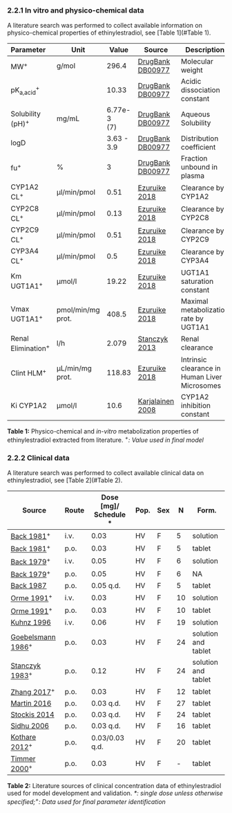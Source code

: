 ### 2.2.1 In vitro and physico-chemical data

A literature search was performed to collect available information on physico-chemical properties of ethinylestradiol, see [Table 1](#Table 1).

| **Parameter**                   | **Unit**          | **Value**        | Source                            | **Description**                                |
| :------------------------------ | ----------------- | ---------------- | --------------------------------- | ---------------------------------------------- |
| MW<sup>+</sup>                  | g/mol             | 296.4            | [DrugBank DB00977](#5-references) | Molecular weight                               |
| pK<sub>a,acid</sub><sup>+</sup> |                   | 10.33            | [DrugBank DB00977](#5-references) | Acidic dissociation constant                   |
| Solubility (pH)<sup>+</sup>     | mg/mL             | 6.77e-3<br />(7) | [DrugBank DB00977](#5-references) | Aqueous Solubility                             |
| logD                            |                   | 3.63 - 3.9       | [DrugBank DB00977](#5-references) | Distribution coefficient                       |
| fu<sup>+</sup>                  | %                 | 3                | [DrugBank DB00977](#5-references) | Fraction unbound in plasma                     |
| CYP1A2 CL<sup>+</sup>           | µl/min/pmol       | 0.51             | [Ezuruike 2018](#5-references)    | Clearance by CYP1A2                            |
| CYP2C8 CL<sup>+</sup>           | µl/min/pmol       | 0.13             | [Ezuruike 2018](#5-references)    | Clearance by CYP2C8                            |
| CYP2C9 CL<sup>+</sup>           | µl/min/pmol       | 0.51             | [Ezuruike 2018](#5-references)    | Clearance by CYP2C9                            |
| CYP3A4 CL<sup>+</sup>           | µl/min/pmol       | 0.5              | [Ezuruike 2018](#5-references)    | Clearance by CYP3A4                            |
| Km UGT1A1<sup>+</sup>           | µmol/l            | 19.22            | [Ezuruike 2018](#5-references)    | UGT1A1 saturation constant                     |
| Vmax UGT1A1<sup>+</sup>         | pmol/min/mg prot. | 408.5            | [Ezuruike 2018](#5-references)    | Maximal metabolization rate by UGT1A1          |
| Renal Elimination<sup>+</sup>   | l/h               | 2.079            | [Stanczyk 2013](#5-references)    | Renal clearance                                |
| Clint HLM<sup>+</sup>           | µL/min/mg prot.   | 118.83           | [Ezuruike 2018](#5-references)    | Intrinsic clearance in Human Liver Microsomes |
| Ki CYP1A2                       | µmol/l            | 10.6             | [Karjalainen 2008](#5-references) | CYP1A2 inhibition constant                     |

**Table 1:**<a name="Table 1"></a> Physico-chemical and *in-vitro* metabolization properties of ethinylestradiol extracted from literature. *<sup>+</sup>: Value used in final model*

### 2.2.2 Clinical data

A literature search was performed to collect available clinical data on ethinylestradiol, see [Table 2](#Table 2).

| **Source**           | Route | **Dose [mg]/**  **Schedule \*** | **Pop.**     | **Sex** | **N** | **Form.** |
| -------------------- | ------------------------------- | ------------ | ------- | --------------------------------- | --------------------------------- | --------------------------------- |
| [Back 1981](#5-references)<sup>+</sup> | i.v.   | 0.03                            | HV       | F       | 5     | solution            |
| [Back 1981](#5-references)<sup>+</sup>          | p.o.  | 0.03                            | HV       | F       | 5     | tablet              |
| [Back 1979](#5-references)<sup>+</sup>          | i.v.  | 0.05                            | HV       | F       | 6     | solution            |
| [Back 1979](#5-references)<sup>+</sup>          | p.o.  | 0.05                            | HV       | F       | 6     | NA                  |
| [Back 1987](#5-references)                      | p.o.  | 0.05 q.d.                      | HV       | F       | 5     | tablet              |
| [Orme 1991](#5-references)<sup>+</sup>          | i.v.  | 0.03                            | HV       | F       | 10    | solution            |
| [Orme 1991](#5-references)<sup>+</sup>          | p.o.  | 0.03                            | HV       | F       | 10    | tablet              |
| [Kuhnz 1996](#5-references)                     | i.v.  | 0.06                            | HV       | F       | 19    | solution            |
| [Goebelsmann 1986](#5-references)<sup>+</sup>   | p.o.  | 0.03                            | HV       | F       | 24    | solution and tablet |
| [Stanczyk 1983](#5-references)<sup>+</sup>      | p.o.  | 0.12                            | HV       | F       | 24    | solution and tablet |
| [Zhang 2017](#5-references)<sup>+</sup>         | p.o.  | 0.03                            | HV       | F       | 12    | tablet              |
| [Martin 2016](#5-references)                    | p.o.  | 0.03 q.d.                       | HV       | F       | 27    | tablet              |
| [Stockis 2014](#5-references)                   | p.o.  | 0.03 q.d.                       | HV       | F       | 24    | tablet              |
| [Sidhu 2006](#5-references)                     | p.o.  | 0.03 q.d.                       | HV       | F       | 16    | tablet              |
| [Kothare 2012](#5-references)<sup>+</sup>       | p.o.  | 0.03/0.03 q.d.                  | HV       | F       | 20    | tablet              |
| [Timmer 2000](#5-references)<sup>+</sup>        | p.o.  | 0.03                            | HV       | F       | -     | tablet              |

**Table 2:**<a name="Table 2"></a> Literature sources of clinical concentration data of ethinylestradiol used for model development and validation. *\*: single dose unless otherwise specified;<sup>+</sup>: Data used for final parameter identification*